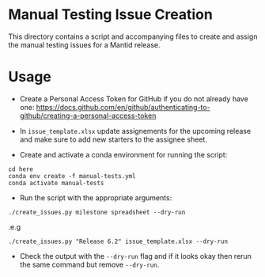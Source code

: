 # Manual Testing Issue Creation

This directory contains a script and accompanying files to create and assign the manual testing issues for a Mantid release.

# Usage

- Create a Personal Access Token for GitHub if you do not already have one: https://docs.github.com/en/github/authenticating-to-github/creating-a-personal-access-token

- In `issue_template.xlsx` update assignements for the upcoming release and make sure to add new starters to the assignee sheet.

- Create and activate a conda environment for running the script:

```
cd here
conda env create -f manual-tests.yml
conda activate manual-tests
```

- Run the script with the appropriate arguments:

```
./create_issues.py milestone spreadsheet --dry-run
```

.e.g

```
./create_issues.py "Release 6.2" issue_template.xlsx --dry-run
```

- Check the output with the `--dry-run` flag and if it looks okay then rerun the same command but remove `--dry-run`.

